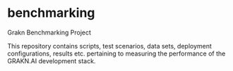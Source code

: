 # benchmarking
Grakn Benchmarking Project

This repository contains scripts, test scenarios, data sets, deployment configurations, results etc. pertaining to measuring the performance of the GRAKN.AI development stack.
